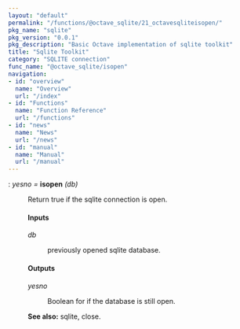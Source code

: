 ```yaml
---
layout: "default"
permalink: "/functions/@octave_sqlite/21_octavesqliteisopen/"
pkg_name: "sqlite"
pkg_version: "0.0.1"
pkg_description: "Basic Octave implementation of sqlite toolkit"
title: "Sqlite Toolkit"
category: "SQLITE connection"
func_name: "@octave_sqlite/isopen"
navigation:
- id: "overview"
  name: "Overview"
  url: "/index"
- id: "Functions"
  name: "Function Reference"
  url: "/functions"
- id: "news"
  name: "News"
  url: "/news"
- id: "manual"
  name: "Manual"
  url: "/manual"
---
```

<dl class="def">
<dt id="index-isopen"><span class="category">: </span><span><em><var>yesno</var> =</em> <strong>isopen</strong> <em>(<var>db</var>)</em><a href='#index-isopen' class='copiable-anchor'></a></span></dt>
<dd><p>Return true if the sqlite connection is open.
</p>
<span id="Inputs"></span><h4 class="subsubheading">Inputs</h4>
<dl compact="compact">
<dt><span><var>db</var></span></dt>
<dd><p>previously opened sqlite database.
 </p></dd>
</dl>

<span id="Outputs"></span><h4 class="subsubheading">Outputs</h4>
<dl compact="compact">
<dt><span><var>yesno</var></span></dt>
<dd><p>Boolean for if the database is still open.
 </p></dd>
</dl>


<p><strong>See also:</strong> sqlite, close.
 </p></dd></dl>
